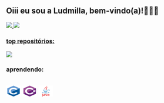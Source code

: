 ## Oiii eu sou a Ludmilla, bem-vindo(a)!👩🏽‍💻



<div>
  <a href="https://github.com/abrelud">
  <img height="160em" src="https://github-readme-stats.vercel.app/api?username=abreulud&show_icons=&theme=ocean_dark&include_all_commits=true&count_private=true"/>
  <img height="160em" src="https://github-readme-stats.vercel.app/api/top-langs/?username=abreulud&layout=compact&langs_count=7&theme=ocean_dark"/>
</div>


### top repositórios:

<a href="https://github.com/abreulud">
  <img align="center" src="https://github-readme-stats.vercel.app/api/pin/?username=abreulud&repo=abreuludG&theme=ocean_dark" />
</a>

### aprendendo:
<div
  style="display: inline_block"><br>
  <img align="center" alt="Linne-C" height="30" width="40" src="https://raw.githubusercontent.com/devicons/devicon/master/icons/c/c-original.svg">
  <img align="center" alt="Linne-Csharp" height="30" width="40" src="https://raw.githubusercontent.com/devicons/devicon/master/icons/csharp/csharp-original.svg">
  <img align="center" alt="Linne-java" height="30" width="40" src="https://raw.githubusercontent.com/devicons/devicon/master/icons/java/java-original-wordmark.svg">
</div>
